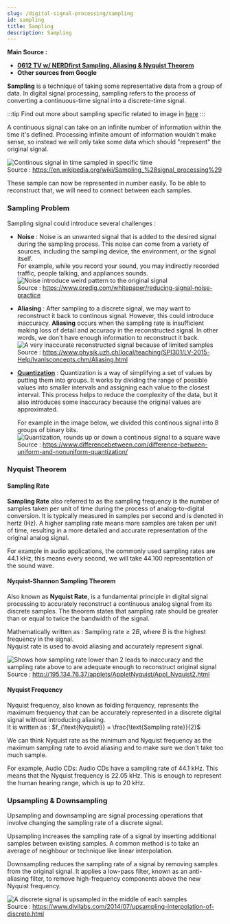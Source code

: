 ```yaml
---
slug: /digital-signal-processing/sampling
id: sampling
title: Sampling
description: Sampling
---
```


**Main Source :**

- **[0612 TV w/ NERDfirst Sampling, Aliasing & Nyquist Theorem](https://youtu.be/yWqrx08UeUs)**
- **Other sources from Google**

**Sampling** is a technique of taking some representative data from a group of data. In digital signal processing, sampling refers to the process of converting a continuous-time signal into a discrete-time signal.

:::tip
Find out more about sampling specific related to image in [here](/computer-graphics/sampling)
:::

A continuous signal can take on an infinite number of information within the time it's defined. Processing infinite amount of information wouldn't make sense, so instead we will only take some data which should "represent" the original signal.

![Continous signal in time sampled in specific time](./sampling.png)  
Source : https://en.wikipedia.org/wiki/Sampling_%28signal_processing%29

These sample can now be represented in number easily. To be able to reconstruct that, we will need to connect between each samples.

### Sampling Problem

Sampling signal could introduce several challenges :

- **Noise** : Noise is an unwanted signal that is added to the desired signal during the sampling process. This noise can come from a variety of sources, including the sampling device, the environment, or the signal itself.  
  For example, while you record your sound, you may indirectly recorded traffic, people talking, and appliances sounds.  
  ![Noise introduce weird pattern to the original signal](./noise.png)  
   Source : https://www.predig.com/whitepaper/reducing-signal-noise-practice

- **Aliasing** : After sampling to a discrete signal, we may want to reconstruct it back to continous signal. However, this could introduce inaccuracy. **Aliasing** occurs when the sampling rate is insufficient making loss of detail and accuracy in the reconstructed signal. In other words, we don't have enough information to reconstruct it back.  
  ![A very inaccurate reconstructed signal because of limited samples](./aliasing.png)  
   Source : https://www.physik.uzh.ch/local/teaching/SPI301/LV-2015-Help/lvanlsconcepts.chm/Aliasing.html

- **[Quantization](/digital-signal-processing/quantization)** : Quantization is a way of simplifying a set of values by putting them into groups. It works by dividing the range of possible values into smaller intervals and assigning each value to the closest interval. This process helps to reduce the complexity of the data, but it also introduces some inaccuracy because the original values are approximated.

  For example in the image below, we divided this continous signal into 8 groups of binary bits.
  ![Quantization, rounds up or down a continous signal to a square wave](./quantization.png)  
   Source : https://www.differencebetween.com/difference-between-uniform-and-nonuniform-quantization/

### Nyquist Theorem

#### Sampling Rate

**Sampling Rate** also referred to as the sampling frequency is the number of samples taken per unit of time during the process of analog-to-digital conversion. It is typically measured in samples per second and is denoted in hertz (Hz). A higher sampling rate means more samples are taken per unit of time, resulting in a more detailed and accurate representation of the original analog signal.

For example in audio applications, the commonly used sampling rates are 44.1 kHz, this means every second, we will take 44.100 representation of the sound wave.

#### Nyquist-Shannon Sampling Theorem

Also known as **Nyquist Rate**, is a fundamental principle in digital signal processing to accurately reconstruct a continuous analog signal from its discrete samples. The theorem states that sampling rate should be greater than or equal to twice the bandwidth of the signal.

Mathematically written as : $\text{Sampling rate} \ge 2B$, where $B$ is the highest frequency in the signal.  
Nyquist rate is used to avoid aliasing and accurately represent signal.

![Shows how sampling rate lower than 2 leads to inaccuracy and the sampling rate above to are adequate enough to reconstruct original signal](./nyquist-theorem.gif)  
Source : http://195.134.76.37/applets/AppletNyquist/Appl_Nyquist2.html

#### Nyquist Frequency

Nyquist frequency, also known as folding ferquency, represents the maximum frequency that can be accurately represented in a discrete digital signal without introducing aliasing.  
It is written as : $f_{\text{Nyquist}} = \frac{\text{Sampling rate}}{2}$

We can think Nyquist rate as the minimum and Nyquist frequency as the maximum sampling rate to avoid aliasing and to make sure we don't take too much sample.

For example, Audio CDs: Audio CDs have a sampling rate of 44.1 kHz. This means that the Nyquist frequency is 22.05 kHz. This is enough to represent the human hearing range, which is up to 20 kHz.

### Upsampling & Downsampling

Upsampling and downsampling are signal processing operations that involve changing the sampling rate of a discrete signal.

Upsampling increases the sampling rate of a signal by inserting additional samples between existing samples. A common method is to take an average of neighbour or technique like linear interpolation.

Downsampling reduces the sampling rate of a signal by removing samples from the original signal. It applies a low-pass filter, known as an anti-aliasing filter, to remove high-frequency components above the new Nyquist frequency.

![A discrete signal is upsampled in the middle of each samples](./updown-sample.png)  
Source : https://www.divilabs.com/2014/07/upsampling-interpolation-of-discrete.html
